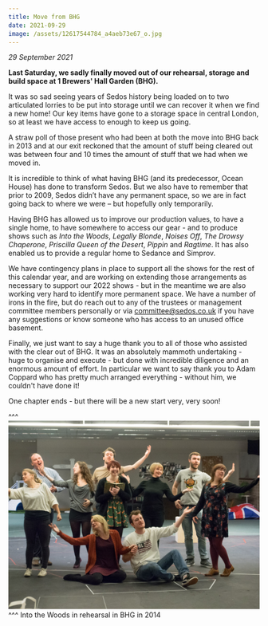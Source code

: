 ```yaml
---
title: Move from BHG
date: 2021-09-29
image: /assets/12617544784_a4aeb73e67_o.jpg
---
```

*29 September 2021*

**Last Saturday, we sadly finally moved out of our rehearsal, storage and build space at 1 Brewers' Hall Garden (BHG).**

It was so sad seeing years of Sedos history being loaded on to two articulated lorries to be put into storage until we can recover it when we find a new home! Our key items have gone to a storage space in central London, so at least we have access to enough to keep us going.

A straw poll of those present who had been at both the move into BHG back in 2013 and at our exit reckoned that the amount of stuff being cleared out was between four and 10 times the amount of stuff that we had when we moved in.

It is incredible to think of what having BHG (and its predecessor, Ocean House) has done to transform Sedos. But we also have to remember that prior to 2009, Sedos didn’t have any permanent space, so we are in fact going back to where we were – but hopefully only temporarily.

Having BHG has allowed us to improve our production values, to have a single home, to have somewhere to access our gear - and to produce shows such as *Into the Woods*, *Legally Blonde*, *Noises Off*, *The Drowsy Chaperone*, *Priscilla Queen of the Desert*, *Pippin* and *Ragtime*. It has also enabled us to provide a regular home to Sedance and Simprov.

We have contingency plans in place to support all the shows for the rest of this calendar year, and are working on extending those arrangements as necessary to support our 2022 shows - but in the meantime we are also working very hard to identify more permanent space. We have a number of irons in the fire, but do reach out to any of the trustees or management committee members personally or via [committee@sedos.co.uk](mailto:committee@sedos.co.uk) if you have any suggestions or know someone who has access to an unused office basement.

Finally, we just want to say a huge thank you to all of those who assisted with the clear out of BHG. It was an absolutely mammoth undertaking - huge to organise and execute - but done with incredible diligence and an enormous amount of effort. In particular we want to say thank you to Adam Coppard who has pretty much arranged everything - without him, we couldn't have done it!

One chapter ends - but there will be a new start very, very soon!

^^^
![](/assets/12617544784_a4aeb73e67_o.jpg)
^^^ Into the Woods in rehearsal in BHG in 2014
